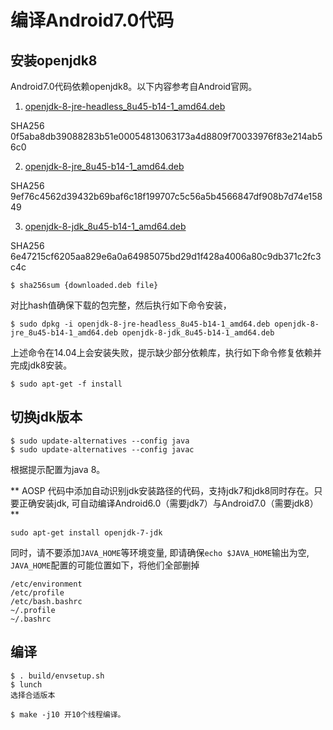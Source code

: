 # 编译Android7.0代码

## 安装openjdk8

Android7.0代码依赖openjdk8。以下内容参考自Android官网。

1. [openjdk-8-jre-headless_8u45-b14-1_amd64.deb](http://archive.ubuntu.com/ubuntu/pool/universe/o/openjdk-8/openjdk-8-jre-headless_8u45-b14-1_amd64.deb)

SHA256 0f5aba8db39088283b51e00054813063173a4d8809f70033976f83e214ab56c0

2. [openjdk-8-jre_8u45-b14-1_amd64.deb](http://archive.ubuntu.com/ubuntu/pool/universe/o/openjdk-8/openjdk-8-jre_8u45-b14-1_amd64.deb)

SHA256 9ef76c4562d39432b69baf6c18f199707c5c56a5b4566847df908b7d74e15849

3. [openjdk-8-jdk_8u45-b14-1_amd64.deb](http://archive.ubuntu.com/ubuntu/pool/universe/o/openjdk-8/openjdk-8-jdk_8u45-b14-1_amd64.deb)

SHA256 6e47215cf6205aa829e6a0a64985075bd29d1f428a4006a80c9db371c2fc3c4c

```
$ sha256sum {downloaded.deb file}
```

对比hash值确保下载的包完整，然后执行如下命令安装，
```
$ sudo dpkg -i openjdk-8-jre-headless_8u45-b14-1_amd64.deb openjdk-8-jre_8u45-b14-1_amd64.deb openjdk-8-jdk_8u45-b14-1_amd64.deb
```

上述命令在14.04上会安装失败，提示缺少部分依赖库，执行如下命令修复依赖并完成jdk8安装。
```
$ sudo apt-get -f install
```

## 切换jdk版本

```
$ sudo update-alternatives --config java
$ sudo update-alternatives --config javac
```

根据提示配置为java 8。

** AOSP 代码中添加自动识别jdk安装路径的代码，支持jdk7和jdk8同时存在。只要正确安装jdk, 可自动编译Android6.0（需要jdk7）与Android7.0（需要jdk8）**
```
sudo apt-get install openjdk-7-jdk
```
同时，请不要添加`JAVA_HOME`等环境变量, 即请确保`echo $JAVA_HOME`输出为空, `JAVA_HOME`配置的可能位置如下，将他们全部删掉

```
/etc/environment
/etc/profile
/etc/bash.bashrc
~/.profile
~/.bashrc
```

## 编译

```
$ . build/envsetup.sh
$ lunch
选择合适版本

$ make -j10 开10个线程编译。
```

